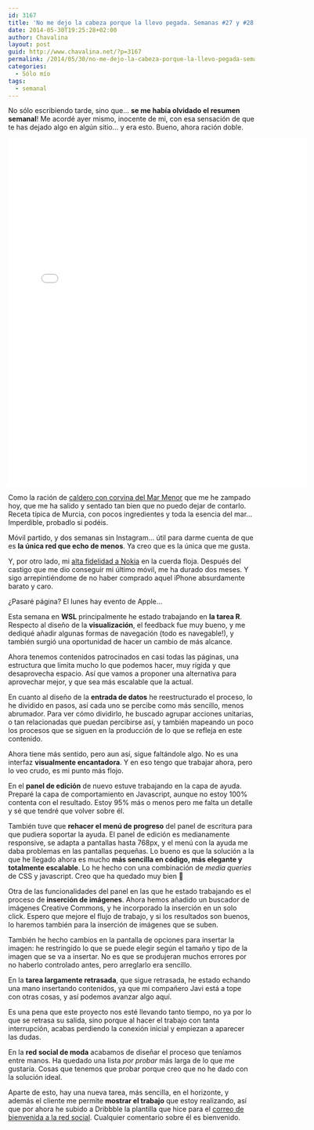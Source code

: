 ```yaml
---
id: 3167
title: 'No me dejo la cabeza porque la llevo pegada. Semanas #27 y #28'
date: 2014-05-30T19:25:28+02:00
author: Chavalina
layout: post
guid: http://www.chavalina.net/?p=3167
permalink: /2014/05/30/no-me-dejo-la-cabeza-porque-la-llevo-pegada-semanas-27-y-28/
categories:
  - Sólo mío
tags:
  - semanal
---
```

No sólo escribiendo tarde, sino que&#8230; **se me había olvidado el resumen semanal**! Me acordé ayer mismo, inocente de mi, con esa sensación de que te has dejado algo en algún sitio&#8230; y era esto. Bueno, ahora ración doble.

<iframe src="//instagram.com/p/on_rwSNsvA/embed/" width="612" height="710" frameborder="0" scrolling="no" allowtransparency="true"></iframe>

Como la ración de [caldero con corvina del Mar Menor](http://www.regmurcia.com/servlet/s.Sl?sit=c,543,m,2067,&r=ReP-4335-DETALLE_REPORTAJES) que me he zampado hoy, que me ha salido y sentado tan bien que no puedo dejar de contarlo. Receta típica de Murcia, con pocos ingredientes y toda la esencia del mar&#8230; Imperdible, probadlo si podéis.

Móvil partido, y dos semanas sin Instagram&#8230; útil para darme cuenta de que es **la única red que echo de menos**. Ya creo que es la única que me gusta.

Y, por otro lado, mi [alta fidelidad a Nokia](http://www.chavalina.net/2004/06/16/post-141/) en la cuerda floja. Después del castigo que me dio conseguir mi último móvil, me ha durado dos meses. Y sigo arrepintiéndome de no haber comprado aquel iPhone absurdamente barato y caro.

¿Pasaré página? El lunes hay evento de Apple&#8230;

Esta semana en **WSL** principalmente he estado trabajando en **la tarea R**. Respecto al diseño de la **visualización**, el feedback fue muy bueno, y me dediqué añadir algunas formas de navegación (todo es navegable!), y también surgió una oportunidad de hacer un cambio de más alcance. 

Ahora tenemos contenidos patrocinados en casi todas las páginas, una estructura que limita mucho lo que podemos hacer, muy rígida y que desaprovecha espacio. Así que vamos a proponer una alternativa para aprovechar mejor, y que sea más escalable que la actual.

En cuanto al diseño de la **entrada de datos** he reestructurado el proceso, lo he dividido en pasos, así cada uno se percibe como más sencillo, menos abrumador. Para ver cómo dividirlo, he buscado agrupar acciones unitarias, o tan relacionadas que puedan percibirse así, y también mapeando un poco los procesos que se siguen en la producción de lo que se refleja en este contenido. 

Ahora tiene más sentido, pero aun así, sigue faltándole algo. No es una interfaz **visualmente encantadora**. Y en eso tengo que trabajar ahora, pero lo veo crudo, es mi punto más flojo.

En el **panel de edición** de nuevo estuve trabajando en la capa de ayuda. Preparé la capa de comportamiento en Javascript, aunque no estoy 100% contenta con el resultado. Estoy 95% más o menos pero me falta un detalle y sé que tendré que volver sobre él.

También tuve que **rehacer el menú de progreso** del panel de escritura para que pudiera soportar la ayuda. El panel de edición es medianamente responsive, se adapta a pantallas hasta 768px, y el menú con la ayuda me daba problemas en las pantallas pequeñas. Lo bueno es que la solución a la que he llegado ahora es mucho **más sencilla en código, más elegante y totalmente escalable**. Lo he hecho con una combinación de <em lang="en">media queries</em> de CSS y javascript. Creo que ha quedado muy bien 🙂

Otra de las funcionalidades del panel en las que he estado trabajando es el proceso de **inserción de imágenes**. Ahora hemos añadido un buscador de imágenes Creative Commons, y he incorporado la inserción en un solo click. Espero que mejore el flujo de trabajo, y si los resultados son buenos, lo haremos también para la inserción de imágenes que se suben.

También he hecho cambios en la pantalla de opciones para insertar la imagen: he restringido lo que se puede elegir según el tamaño y tipo de la imagen que se va a insertar. No es que se produjeran muchos errores por no haberlo controlado antes, pero arreglarlo era sencillo.

En la **tarea largamente retrasada**, que sigue retrasada, he estado echando una mano insertando contenidos, ya que mi compañero Javi está a tope con otras cosas, y así podemos avanzar algo aquí. 

Es una pena que este proyecto nos esté llevando tanto tiempo, no ya por lo que se retrasa su salida, sino porque al hacer el trabajo con tanta interrupción, acabas perdiendo la conexión inicial y empiezan a aparecer las dudas.

En la **red social de moda** acabamos de diseñar el proceso que teníamos entre manos. Ha quedado una lista _por probar_ más larga de lo que me gustaría. Cosas que tenemos que probar porque creo que no he dado con la solución ideal.

Aparte de esto, hay una nueva tarea, más sencilla, en el horizonte, y además el cliente me permite **mostrar el trabajo** que estoy realizando, así que por ahora he subido a Dribbble la plantilla que hice para el [correo de bienvenida a la red social](https://dribbble.com/shots/1570197-Fashion-social-network-welcome-mail?list=following&offset=7). Cualquier comentario sobre él es bienvenido.